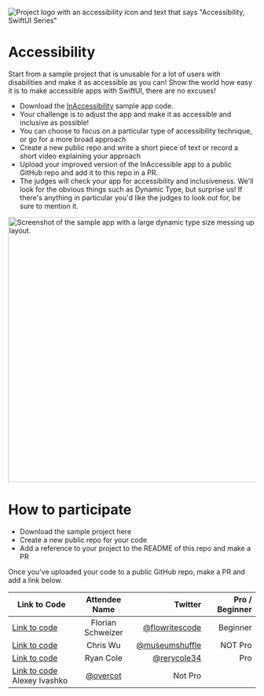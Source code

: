 ![Project logo with an accessibility icon and text that says "Accessibility, SwiftUI Series"](https://www.swiftuiseries.com/images/events/banner-accessibility.png)

# Accessibility

Start from a sample project that is unusable for a lot of users with disabilities and make it as accessible as you can! Show the world how easy it is to make accessible apps with SwiftUI, there are no excuses!

- Download the [InAccessibility](https://github.com/jordibruin/InAccessibility) sample app code.
- Your challenge is to adjust the app and make it as accessible and inclusive as possible!
- You can choose to focus on a particular type of accessibility technique, or go for a more broad approach
- Create a new public repo and write a short piece of text or record a short video explaining your approach
- Upload your improved version of the InAccessible app to a public GitHub repo and add it to this repo in a PR.
- The judges will check your app for accessibility and inclusiveness. We'll look for the obvious things such as Dynamic Type, but surprise us! If there's anything in particular you'd like the judges to look out for, be sure to mention it.
         
<img width="540" alt="Screenshot of the sample app with a large dynamic type size messing up the layout." src="https://user-images.githubusercontent.com/170948/169714433-0f8ca39d-d063-4196-b554-eccfa4a4f251.png">

# How to participate

- Download the sample project here
- Create a new public repo for your code
- Add a reference to your project to the README of this repo and make a PR

Once you've uploaded your code to a public GitHub repo, make a PR and add a link below.

| Link to Code  | Attendee Name    | Twitter                                   | Pro / Beginner |
 | ------------- |:----------------:| ------------------------------------------------:|--------:|
 | [Link to code](https://github.com/chFlorian/InAccessibility)  | Florian Schweizer     | [@flowritescode](https://www.twitter.com/flowritescode)    | Beginner |
 | [Link to code](https://github.com/shiftingsand/InAccessibility-cwu) | Chris Wu | [@museumshuffle](https://twitter.com/MuseumShuffle) |  NOT Pro | 
  | [Link to code](https://github.com/rcole34/InAccessibility) | Ryan Cole | [@rerycole34](https://twitter.com/rerycole34) | Pro |
  | [Link to code](https://github.com/Overcot/InAccessibility) Alexey Ivashko | [@overcot](https://twitter.com/overcot) | Not Pro | 
